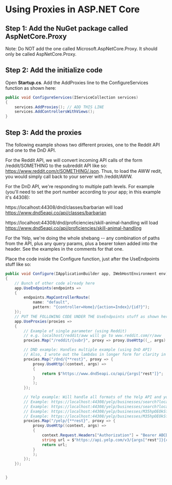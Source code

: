 # Using Proxies in ASP.NET Core

## Step 1: Add the NuGet package called AspNetCore.Proxy

Note: Do NOT add the one called Microsoft.AspNetCore.Proxy. It should only be called AspNetCore.Proxy.

## Step 2: Add the initialize code

Open **Startup.cs**. Add the AddProxies line to the ConfigureServices function as shown here:

```cs
public void ConfigureServices(IServiceCollection services)
{
    services.AddProxies(); // ADD THIS LINE
    services.AddControllersWithViews();
}
```

## Step 3: Add the proxies

The following example shows two different proxies, one to the Reddit API and one to the DnD API.

For the Reddit API, we will convert incoming API calls of the form /reddit/SOMETHING to the subreddit API like so: https://www.reddit.com/r/SOMETHING/.json.
Thus, to load the AWW redit, you would simply call back to your server with /reddit/AWW.

For the DnD API, we're responding to multiple path levels. For example (you'll need to set the port number according to your app; in this example it's 44308):

https://localhost:44308/dnd/classes/barbarian will load https://www.dnd5eapi.co/api/classes/barbarian

https://localhost:44308/dnd/proficiencies/skill-animal-handling will load https://www.dnd5eapi.co/api/proficiencies/skill-animal-handling

For the Yelp, we're doing the whole shebang -- any combination of paths from the API, plus any query params, plus a bearer token added into the header. See the examples in the comments for that one.

Place the code inside the Configure function, just after the UseEndpoints stuff like so:

```cs
public void Configure(IApplicationBuilder app, IWebHostEnvironment env)
{
    // Bunch of other code already here
    app.UseEndpoints(endpoints =>
    {
        endpoints.MapControllerRoute(
            name: "default",
            pattern: "{controller=Home}/{action=Index}/{id?}");
    });
    // PUT THE FOLLOWING CODE UNDER THE UseEndpoints stuff as shown here
    app.UseProxies(proxies =>
    {
        // Example of single parameter (using Reddit)
        // e.g. localhost/reddit/aww will go to www.reddit.com/r/aww
        proxies.Map("/reddit/{subr}", proxy => proxy.UseHttp((_, args) => $"https://www.reddit.com/r/{args["subr"]}/.json" ));

        // DND example: Handles multiple example (using DnD API)
        // Also, I wrote out the lambdas in longer form for clarity in case maybe they just like it better that way
        proxies.Map("/dnd/{**rest}", proxy => {
            proxy.UseHttp((context, args) =>
            {
                return $"https://www.dnd5eapi.co/api/{args["rest"]}";
            }
            );
        });

        // Yelp example: Will handle all formats of the Yelp API and you can insert a header such as bearer token
        // Example: https://localhost:44308/yelp/businesses/search?location=Lansing,MI
        // Example: https://localhost:44308/yelp/businesses/search?location=Lansing,MI&radius=500
        // Example: https://localhost:44308/yelp/businesses/M35hpOEOkSftheUfiOd_0g
        // Example: https://localhost:44308/yelp/businesses/M35hpOEOkSftheUfiOd_0g/reviews
        proxies.Map("/yelp/{**rest}", proxy => {
            proxy.UseHttp((context, args) =>
            {
                context.Request.Headers["Authorization"] = "Bearer ABCDEF123456";
                string url = $"https://api.yelp.com/v3/{args["rest"]}{context.Request.QueryString.Value}";
                return url;
            }
            );
        });
    });


}

```


